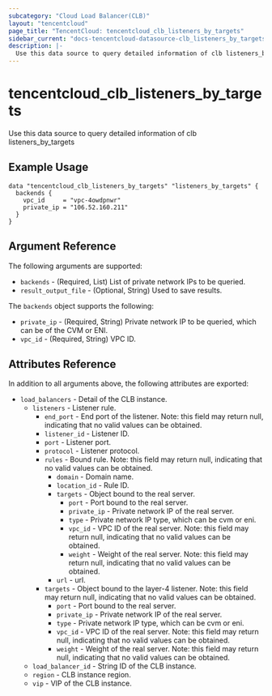 ```yaml
---
subcategory: "Cloud Load Balancer(CLB)"
layout: "tencentcloud"
page_title: "TencentCloud: tencentcloud_clb_listeners_by_targets"
sidebar_current: "docs-tencentcloud-datasource-clb_listeners_by_targets"
description: |-
  Use this data source to query detailed information of clb listeners_by_targets
---
```


# tencentcloud_clb_listeners_by_targets

Use this data source to query detailed information of clb listeners_by_targets

## Example Usage

```hcl
data "tencentcloud_clb_listeners_by_targets" "listeners_by_targets" {
  backends {
    vpc_id     = "vpc-4owdpnwr"
    private_ip = "106.52.160.211"
  }
}
```

## Argument Reference

The following arguments are supported:

* `backends` - (Required, List) List of private network IPs to be queried.
* `result_output_file` - (Optional, String) Used to save results.

The `backends` object supports the following:

* `private_ip` - (Required, String) Private network IP to be queried, which can be of the CVM or ENI.
* `vpc_id` - (Required, String) VPC ID.

## Attributes Reference

In addition to all arguments above, the following attributes are exported:

* `load_balancers` - Detail of the CLB instance.
  * `listeners` - Listener rule.
    * `end_port` - End port of the listener. Note: this field may return null, indicating that no valid values can be obtained.
    * `listener_id` - Listener ID.
    * `port` - Listener port.
    * `protocol` - Listener protocol.
    * `rules` - Bound rule. Note: this field may return null, indicating that no valid values can be obtained.
      * `domain` - Domain name.
      * `location_id` - Rule ID.
      * `targets` - Object bound to the real server.
        * `port` - Port bound to the real server.
        * `private_ip` - Private network IP of the real server.
        * `type` - Private network IP type, which can be cvm or eni.
        * `vpc_id` - VPC ID of the real server. Note: this field may return null, indicating that no valid values can be obtained.
        * `weight` - Weight of the real server. Note: this field may return null, indicating that no valid values can be obtained.
      * `url` - url.
    * `targets` - Object bound to the layer-4 listener. Note: this field may return null, indicating that no valid values can be obtained.
      * `port` - Port bound to the real server.
      * `private_ip` - Private network IP of the real server.
      * `type` - Private network IP type, which can be cvm or eni.
      * `vpc_id` - VPC ID of the real server. Note: this field may return null, indicating that no valid values can be obtained.
      * `weight` - Weight of the real server. Note: this field may return null, indicating that no valid values can be obtained.
  * `load_balancer_id` - String ID of the CLB instance.
  * `region` - CLB instance region.
  * `vip` - VIP of the CLB instance.


